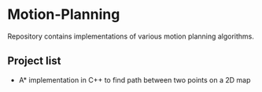 # Motion-Planning
Repository contains implementations of various motion planning algorithms. 

## Project list
* A* implementation in C++ to find path between two points on a 2D map
